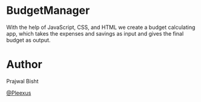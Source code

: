 # BudgetManager
With the help of JavaScript, CSS, and HTML we create a budget calculating app, which takes the expenses and savings as input and gives the final budget as output.


# Author
Prajwal Bisht

[@Pleexus](https://github.com/Pleexus)
